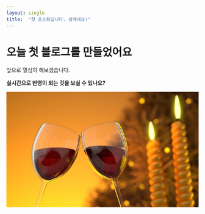 ```yaml
---
layout: single
title:  "첫 포스팅입니다. 설레네요!"
---
```


# 오늘 첫 블로그를 만들었어요

앞으로 열심히 해보겠습니다.



**실시간으로 반영이 되는 것을 보실 수 있나요?**



![wine-g0f4a33f6f_640](../images/2022-07-17-first/wine-g0f4a33f6f_640.jpg)
